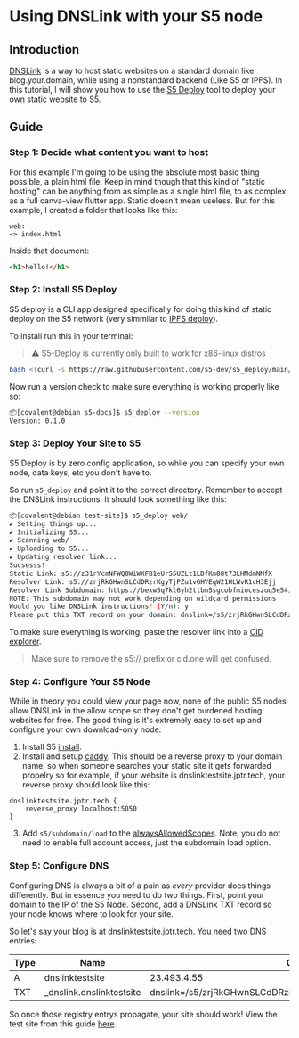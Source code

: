 # Using DNSLink with your S5 node

## Introduction

[DNSLink](https://dnslink.dev/) is a way to host static websites on a standard domain like blog.your.domain, while using a nonstandard backend (Like S5 or IPFS). In this tutorial, I will show you how to use the [S5 Deploy](https://github.com/s5-dev/s5_deploy) tool to deploy your own static website to S5.

## Guide

### Step 1: Decide what content you want to host

For this example I'm going to be using the absolute most basic thing possible, a plain html file. Keep in mind though that this kind of "static hosting" can be anything from as simple as a single html file, to as complex as a full canva-view flutter app. Static doesn't mean useless. But for this example, I created a folder that looks like this:

```
web:
=> index.html
```

Inside that document:

```html
<h1>hello!</h1>
```

### Step 2: Install S5 Deploy

S5 deploy is a CLI app designed specifically for doing this kind of static deploy on the S5 network (very simmilar to [IPFS deploy](https://github.com/ipfs-shipyard/ipfs-deploy)).

To install run this in your terminal:

> :warning: S5-Deploy is currently only built to work for x86-linux distros

```bash
bash <(curl -s https://raw.githubusercontent.com/s5-dev/s5_deploy/main/install.sh)
```

Now run a version check to make sure everything is working properly like so:

```bash
📦[covalent@debian s5-docs]$ s5_deploy --version
Version: 0.1.0
```

### Step 3: Deploy Your Site to S5

S5 Deploy is by zero config application, so while you can specify your own node, data keys, etc you don't have to.

So run `s5_deploy` and point it to the correct directory. Remember to accept the DNSLink instructions. It should look something like this:

```bash
📦[covalent@debian test-site]$ s5_deploy web/
✔ Setting things up...
✔ Initializing S5...
✔ Scanning web/
✔ Uploading to S5...
✔ Updating resolver link...
Sucsesss!
Static Link: s5://z31rYcmNFWQ8WiWKFB1eUrS5UZLt1LDfKm88t73LHMdmNMfX
Resolver Link: s5://zrjRkGHwnSLCdDRzrKgyTjPZu1vGHYEqW21HLWvR1cH3Ejj
Resolver Link Subdomain: https://bexw5q7kl6yh2ttbn5sgcobfmioceszuq5e54idqnan2azxngi4sh3mq.s5.ninja
NOTE: This subdomain may not work depending on wildcard permissions
Would you like DNSLink instructions? (Y/n): y
Please put this TXT record on your domain: dnslink=/s5/zrjRkGHwnSLCdDRzrKgyTjPZu1vGHYEqW21HLWvR1cH3Ejj
```

To make sure everything is working, paste the resolver link into a [CID explorer](../tools/cid-one.md).

> Make sure to remove the s5:// prefix or cid.one will get confused.

### Step 4: Configure Your S5 Node

While in theory you could view your page now, none of the public S5 nodes allow DNSLink in the allow scope so they don't get burdened hosting websites for free. The good thing is it's extremely easy to set up and configure your own download-only node:

1. Install S5 [install](../install/README.md).
2. Install and setup [caddy](../install/caddy.md). This should be a reverse proxy to your domain name, so when someone searches your static site it gets forwarded propelry so for example, if your website is dnslinktestsite.jptr.tech, your reverse proxy should look like this:

```
dnslinktestsite.jptr.tech {
    reverse_proxy localhost:5050
}
```

3. Add `s5/subdomain/load` to the [alwaysAllowedScopes](../install/config/README.md#accounts). Note, you do not need to enable full account access, just the subdomain load option.

### Step 5: Configure DNS

Configuring DNS is always a bit of a pain as _every_ provider does things differently. But in essence you need to do two things. First, point your domain to the IP of the S5 Node. Second, add a DNSLink TXT record so your node knows where to look for your site.

So let's say your blog is at dnslinktestsite.jptr.tech. You need two DNS entries:

| Type | Name                      | Content                                                     |
| ---- | ------------------------- | ----------------------------------------------------------- |
| A    | dnslinktestsite           | 23.493.4.55                                                 |
| TXT  | \_dnslink.dnslinktestsite | dnslink=/s5/zrjRkGHwnSLCdDRzrKgyTjPZu1vGHYEqW21HLWvR1cH3Ejj |

So once those registry entrys propagate, your site should work! View the test site from this guide [here](https://dnslinktestsite.jptr.tech/).
